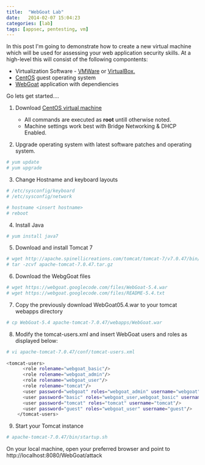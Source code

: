 ```yaml
---
title:  "WebGoat Lab"
date:   2014-02-07 15:04:23
categories: [lab]
tags: [appsec, pentesting, vm]
---
```

In this post I'm going to demonstrate how to create a new virtual machine which will be used for assessing your web application security skills.  At a high-level this will consist of the following compontents:

* Virtualization Software - [VMWare](https://www.vmware.com) or [VirtualBox.](https://www.virtualbox.org)
* [CentOS](https://www.centos.org) guest operating system
* [WebGoat](https://www.owasp.org/index.php/Category:OWASP_WebGoat_Project) application with dependiencies

Go lets get started....

1. Download [CentOS virtual machine](http://sourceforge.net/projects/virtualboximage/files/CentOS/5.7/CentOS-5.7-i386.7z/download)
 
    * All commands are executed as <b>root</b> untill otherwise noted.
    * Machine settings work best with Bridge Networking & DHCP Enabled.
 
2. Upgrade operating system with latest software patches and operating system.

```Bash
# yum update
# yum upgrade
```

3. Change Hostname and keyboard layouts

```Bash
# /etc/sysconfig/keyboard
# /etc/sysconfig/network
```

```Bash
# hostname <insert hostname> 
# reboot
```

4. Install Java

```Bash
# yum install java7
```

5. Download and install Tomcat 7

```Bash
# wget http://apache.spinellicreations.com/tomcat/tomcat-7/v7.0.47/bin/apache-tomcat-7.0.47.tar.gz
# tar -zcvf apache-tomcat-7.0.47.tar.gz
```

6. Download the WebgGoat files

```Bash
# wget https://webgoat.googlecode.com/files/WebGoat-5.4.war
# wget https://webgoat.googlecode.com/files/README-5.4.txt
```

7. Copy the previously download WebGoat05.4.war to your tomcat webapps directory

```Bash
# cp WebGoat-5.4 apache-tomcat-7.0.47/webapps/WebGoat.war
```

8. Modify the tomcat-users.xml and insert WebGoat users and roles as displayed below:

```Bash
# vi apache-tomcat-7.0.47/conf/tomcat-users.xml
 
<tomcat-users>
      <role rolename="webgoat_basic"/>
      <role rolename="webgoat_admin"/>
      <role rolename="webgoat_user"/>
      <role rolename="tomcat"/>
      <user password="webgoat" roles="webgoat_admin" username="webgoat"/>
      <user password="basic" roles="webgoat_user,webgoat_basic" username="basic"/>
      <user password="tomcat" roles="tomcat" username="tomcat"/>
      <user password="guest" roles="webgoat_user" username="guest"/>
    </tomcat-users>
``` 
9. Start your Tomcat instance

```Bash
# apache-tomcat-7.0.47/bin/startup.sh
``` 

On your local machine, open your preferred browser and point to http://localhost:8080/WebGoat/attack
